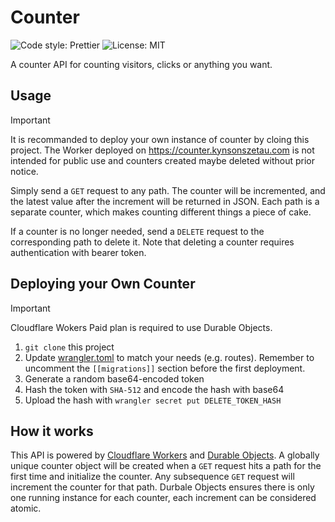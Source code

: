 # Counter
![Code style: Prettier](https://img.shields.io/badge/code_style-Prettier-blue?style=for-the-badge)
![License: MIT](https://img.shields.io/github/license/Kynson/game-of-life?style=for-the-badge)

A counter API for counting visitors, clicks or anything you want.

## Usage
> [!IMPORTANT]
> It is recommanded to deploy your own instance of counter by cloing this project. The Worker deployed on https://counter.kynsonszetau.com is not intended for public use and counters created maybe deleted without prior notice.

Simply send a `GET` request to any path. The counter will be incremented, and the latest value after the increment will be returned in JSON. Each path is a separate counter, which makes counting different things a piece of cake.

If a counter is no longer needed, send a `DELETE` request to the corresponding path to delete it. Note that deleting a counter requires authentication with bearer token.

## Deploying your Own Counter
> [!IMPORTANT]
> Cloudflare Wokers Paid plan is required to use Durable Objects.

1. `git clone` this project
2. Update [wrangler.toml](/wrangler.toml) to match your needs (e.g. routes). Remember to uncomment the `[[migrations]]` section before the first deployment.
3. Generate a random base64-encoded token
5. Hash the token with `SHA-512` and encode the hash with base64
6. Upload the hash with `wrangler secret put DELETE_TOKEN_HASH`

## How it works
This API is powered by [Cloudflare Workers](https://developers.cloudflare.com/workers/) and [Durable Objects](https://developers.cloudflare.com/durable-objects/). A globally unique counter object will be created when a `GET` request hits a path for the first time and initialize the counter. Any subsequence `GET` request will increment the counter for that path. Durbale Objects ensures there is only one running instance for each counter, each increment can be considered atomic.

